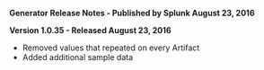 **Generator Release Notes - Published by Splunk August 23, 2016**


**Version 1.0.35 - Released August 23, 2016**

* Removed values that repeated on every Artifact
* Added additional sample data
